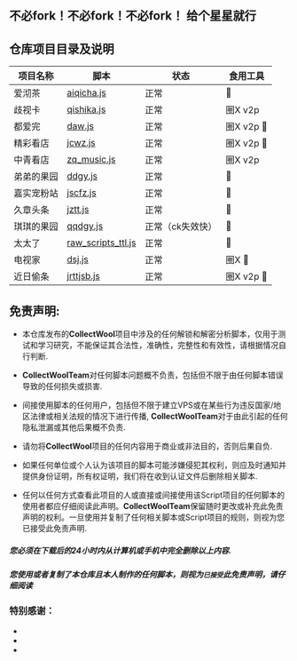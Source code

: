 ## 不必fork！不必fork！不必fork！ 给个星星就行

## 仓库项目目录及说明
| 项目名称 | 脚本       | 状态 | 食用工具 |
| -------- | -------------- | ---------- |---------- |
| 爱沏茶 | [aiqicha.js](https://github.com/CollectWoolTeam/CollectWool/tree/main/AiQiCha) | 正常 | 🐉|
| 歧视卡 | [qishika.js](https://github.com/CollectWoolTeam/CollectWool/tree/main/QuanQiuGouQiShi) | 正常 | 圈X v2p|
| 都爱完 | [daw.js](https://github.com/CollectWoolTeam/CollectWool/tree/main/DouAiWan) | 正常 | 圈X v2p 🐉|
| 精彩看店 | [jcwz.js](https://github.com/CollectWoolTeam/CollectWool/tree/main/JingCaiKanDian) | 正常 | 圈X v2p 🐉 |
| 中青看店 | [zq_music.js](https://github.com/CollectWoolTeam/CollectWool/tree/main/ZhongQingKanDian) | 正常 | 圈X v2p |
| 弟弟的果园 | [ddgy.js](https://github.com/CollectWoolTeam/CollectWool/tree/main/DiDiGuoYuan) | 正常 | 🐉 |
| 嘉实宠粉站 | [jscfz.js](https://github.com/CollectWoolTeam/CollectWool/tree/main/JiaShiChongFenZhan) | 正常 | 🐉 |
| 久章头条 | [jztt.js](https://github.com/CollectWoolTeam/CollectWool/tree/main/JiuZhangTouTiao) | 正常 | 🐉 |
| 琪琪的果园 | [qqdgy.js](https://github.com/CollectWoolTeam/CollectWool/tree/main/QiQiDeGuoYuan) | 正常（ck失效快） | 🐉 |
| 太太了 | [raw_scripts_ttl.js](https://github.com/CollectWoolTeam/CollectWool/tree/main/TaiTaiLe) | 正常 | 🐉 |
| 电视家 | [dsj.js](https://github.com/CollectWoolTeam/CollectWool/tree/main/DianShiJia) | 正常 | 圈X 🐉 |
|近日偷条| [jrttjsb.js](https://github.com/CollectWoolTeam/CollectWool/tree/main/JinRiTouTiao) | 正常 | 圈X v2p 🐉 |
## 免责声明: 

* 本仓库发布的**CollectWool**项目中涉及的任何解锁和解密分析脚本，仅用于测试和学习研究，不能保证其合法性，准确性，完整性和有效性，请根据情况自行判断.

* **CollectWoolTeam**对任何脚本问题概不负责，包括但不限于由任何脚本错误导致的任何损失或损害.

* 间接使用脚本的任何用户，包括但不限于建立VPS或在某些行为违反国家/地区法律或相关法规的情况下进行传播, **CollectWoolTeam**对于由此引起的任何隐私泄漏或其他后果概不负责.

* 请勿将**CollectWool**项目的任何内容用于商业或非法目的，否则后果自负.

* 如果任何单位或个人认为该项目的脚本可能涉嫌侵犯其权利，则应及时通知并提供身份证明，所有权证明，我们将在收到认证文件后删除相关脚本.

* 任何以任何方式查看此项目的人或直接或间接使用该Script项目的任何脚本的使用者都应仔细阅读此声明。**CollectWoolTeam**保留随时更改或补充此免责声明的权利。一旦使用并复制了任何相关脚本或Script项目的规则，则视为您已接受此免责声明.


##### 您必须在下载后的24小时内从计算机或手机中完全删除以上内容.

##### 您使用或者复制了本仓库且本人制作的任何脚本，则视为`已接受`此免责声明，请仔细阅读 #####


### 特别感谢： ###
* 

* 

* 


